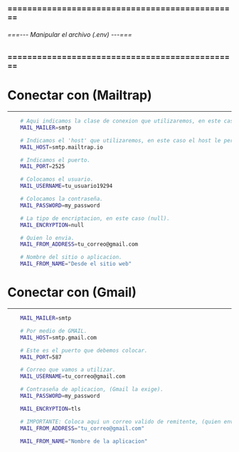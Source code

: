 ### =============================================== ###
###### ===--- Manipular el archivo (.env) ---=== ######
### =============================================== ###

<!-- Con las credenciales podemos llenar nuestro archivo (.env) en la parte de (mail) con los siguientes datos. -->

# Conectar con (Mailtrap)
-------------------------
```sh
	# Aqui indicamos la clase de conexion que utilizaremos, en este caso (smtp).
	MAIL_MAILER=smtp

	# Indicamos el 'host' que utilizaremos, en este caso el host le pertenece a un sitio web llamado (Maitrap).
	MAIL_HOST=smtp.mailtrap.io

	# Indicamos el puerto.
	MAIL_PORT=2525

	# Colocamos el usuario.
	MAIL_USERNAME=tu_usuario19294

	# Colocamos la contraseña.
	MAIL_PASSWORD=my_password

	# La tipo de encriptacion, en este caso (null).
	MAIL_ENCRYPTION=null

	# Quien lo envia.
	MAIL_FROM_ADDRESS=tu_correo@gmail.com

	# Nombre del sitio o aplicacion.
	MAIL_FROM_NAME="Desde el sitio web"
```

# Conectar con (Gmail)
-------------------------
```sh
	MAIL_MAILER=smtp

	# Por medio de GMAIL.
	MAIL_HOST=smtp.gmail.com

	# Este es el puerto que debemos colocar.
	MAIL_PORT=587

	# Correo que vamos a utilizar.
	MAIL_USERNAME=tu_correo@gmail.com

	# Contraseña de aplicacion, (Gmail la exige).
	MAIL_PASSWORD=my_password

	MAIL_ENCRYPTION=tls

	# IMPORTANTE: Coloca aqui un correo valido de remitente, (quien envia).
	MAIL_FROM_ADDRESS="tu_correo@gmail.com"

	MAIL_FROM_NAME="Nombre de la aplicacion"
```